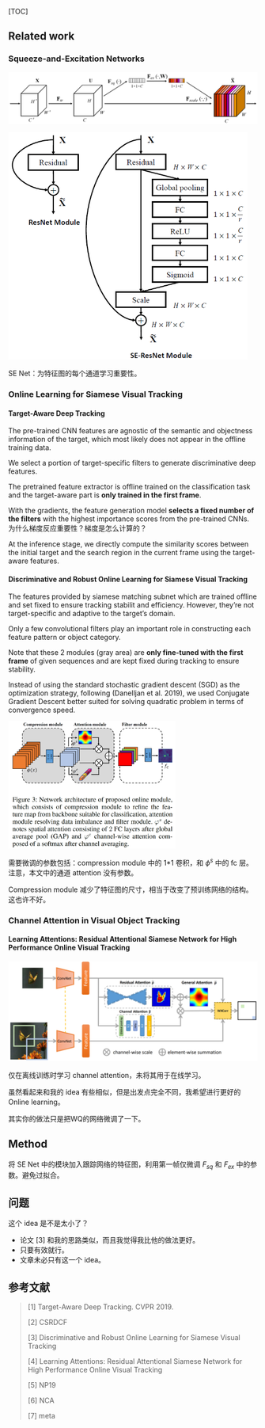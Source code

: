 [TOC]

## Related work

### Squeeze-and-Excitation Networks

![image-20200317172507298](online_channel_attention.assets/image-20200317172507298.png)

<img src="online_channel_attention.assets/image-20200317173023279.png" alt="image-20200317173023279" style="zoom: 67%;" />

SE Net：为特征图的每个通道学习重要性。

### Online Learning for Siamese Visual Tracking

#### Target-Aware Deep Tracking

The pre-trained CNN features are agnostic of the semantic and objectness information of the target, which most likely does not appear in the offline training data.

We select a portion of target-specific filters to generate discriminative deep features.

The pretrained feature extractor is offline trained on the classification task and the target-aware part is **only trained in the first frame**.

With the gradients, the feature generation model **selects a fixed number of the filters** with the highest importance scores from the pre-trained CNNs. 为什么梯度反应重要性？梯度是怎么计算的？

At the inference stage, we directly compute the similarity scores between the initial target and the search region in the current frame using the target-aware features.

#### Discriminative and Robust Online Learning for Siamese Visual Tracking

The features provided by siamese matching subnet which are trained offline and set fixed to ensure tracking stabilit and efficiency. However, they’re not target-specific and adaptive to the target’s domain.

Only a few convolutional filters play an important role in constructing each feature pattern or object category.

Note that these 2 modules (gray area) are **only fine-tuned with the first frame** of given sequences and are kept fixed during tracking to ensure stability.

Instead of using the standard stochastic gradient descent (SGD) as the optimization strategy, following (Danelljan et al. 2019), we used Conjugate Gradient Descent better suited for solving quadratic problem in terms of convergence speed.

<img src="online_channel_attention.assets/image-20200316192318551.png" alt="image-20200316192318551" style="zoom: 33%;" />

需要微调的参数包括：compression module 中的 1*1 卷积，和 $\phi^{s}$ 中的 fc 层。注意，本文中的通道 attention 没有参数。

Compression module 减少了特征图的尺寸，相当于改变了预训练网络的结构。这也许不好。

### Channel Attention in Visual Object Tracking

#### Learning Attentions: Residual Attentional Siamese Network for High Performance Online Visual Tracking

![image-20200317171150333](online_channel_attention.assets/image-20200317171150333.png)

仅在离线训练时学习 channel attention，未将其用于在线学习。

虽然看起来和我的 idea 有些相似，但是出发点完全不同，我希望进行更好的 Online learning。

其实你的做法只是把WQ的网络微调了一下。

## Method

将 SE Net 中的模块加入跟踪网络的特征图，利用第一帧仅微调 $F_{sq}$ 和 $F_{ex}$ 中的参数。避免过拟合。

## 问题

这个 idea 是不是太小了？

- 论文 [3] 和我的思路类似，而且我觉得我比他的做法更好。
- 只要有效就行。
- 文章未必只有这一个 idea。

## 参考文献

> [1] Target-Aware Deep Tracking. CVPR 2019.
>
> [2] CSRDCF
>
> [3] Discriminative and Robust Online Learning for Siamese Visual Tracking
>
> [4] Learning Attentions: Residual Attentional Siamese Network for High Performance Online Visual Tracking
>
> [5] NP19
>
> [6] NCA
>
> [7] meta